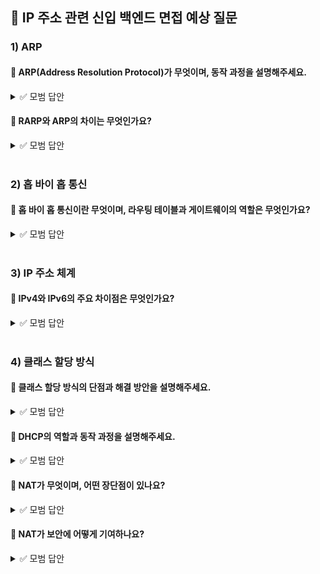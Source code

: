 ## 💬 IP 주소 관련 신입 백엔드 면접 예상 질문

### 1) ARP
#### 💬 ARP(Address Resolution Protocol)가 무엇이며, 동작 과정을 설명해주세요.
<details> <summary>✅ 모범 답안</summary>
ARP는 IP 주소를 MAC 주소로 변환하는 프로토콜입니다.

동작 과정: 

1. 장치 A가 같은 네트워크에 ARP 요청을 브로드캐스트로 전송 (목적지 IP의 MAC 주소 요청).
2. 목적지 장치 B가 자신의 MAC 주소를 유니캐스트로 응답.
3. 장치 A는 ARP 캐시에 MAC 주소를 저장하여 이후 통신에 활용.

</details>

#### 💬 RARP와 ARP의 차이는 무엇인가요?
<details> <summary>✅ 모범 답안</summary>

* ARP: IP 주소 → MAC 주소 변환 (주로 사용).
* RARP: MAC 주소 → IP 주소 변환 (과거 사용, 현재는 DHCP로 대체).

</details>

<br>

### 2) 홉 바이 홉 통신
#### 💬 홉 바이 홉 통신이란 무엇이며, 라우팅 테이블과 게이트웨이의 역할은 무엇인가요?
<details> <summary>✅ 모범 답안</summary>
홉 바이 홉: 패킷이 라우터를 거치며 최종 목적지까지 이동하는 과정.

라우팅 테이블: 목적지 IP와 다음 경로(넥스트 홉)를 기록한 테이블.

게이트웨이: 서로 다른 네트워크를 연결하는 장치 (예: 라우터).

</details>

<br>

### 3) IP 주소 체계
#### 💬 IPv4와 IPv6의 주요 차이점은 무엇인가요?
<details> <summary>✅ 모범 답안</summary>

| 구분    | IPv4           | IPv6                           |
|-------|----------------|--------------------------------|
| 주소 길이 | 32비트 (약 43억 개) | 128비트 (거의 무한대)                 |
| 표기법   | 192.168.0.1    | 2001:0db8:85a3::8a2e:0370:7334 |
| 보안    | 옵션 (별도 설정 필요)  | IPSec 기본 지원                    |
| 할당 방식 | 클래스 기반 → 비효율적  | 유연한 서브네팅 (CIDR)                |

</details>

<br>

### 4) 클래스 할당 방식
#### 💬 클래스 할당 방식의 단점과 해결 방안을 설명해주세요.
<details> <summary>✅ 모범 답안</summary>
단점: 고정된 클래스(A, B, C)로 인해 주소 낭비 심함 (예: 클래스 B는 65,534개 호스트 필요 시만 사용).

해결 방안:

* DHCP: 동적 IP 할당으로 효율성 ↑. 
* NAT: 사설 IP와 공인 IP 매핑으로 주소 절약. 
* IPv6: 128비트 주소 체계로 주소 고갈 문제 해결.

</details>

#### 💬 DHCP의 역할과 동작 과정을 설명해주세요.
<details> <summary>✅ 모범 답안</summary>
역할: IP 주소, 서브넷 마스크, 게이트웨이 등을 자동으로 할당.

동작 과정 (DORA):

Discover: 클라이언트가 브로드캐스트로 DHCP 서버 탐색.

Offer: 서버가 사용 가능한 IP 제안.

Request: 클라이언트가 IP 할당 요청.

Acknowledge: 서버가 IP 할당 확인.
예시: 가정용 Wi-Fi 장치가 DHCP로 IP를 자동 할당받음.

</details>

#### 💬 NAT가 무엇이며, 어떤 장단점이 있나요?
<details> <summary>✅ 모범 답안</summary>
정의: 사설 IP를 공인 IP로 변환하는 기술 (예: 인터넷 공유기).

장점:

공인 IP 절약.

내부 네트워크 보안 강화 (외부에서 사설 IP 직접 접근 불가).

단점:

다수 동시 접속 시 성능 저하.

포트 포워딩 필요 시 복잡성 증가.
예시: 회사 내부망(사설 IP) → NAT 장치 → 외부 인터넷(공인 IP).

</details>

#### 💬 NAT가 보안에 어떻게 기여하나요?
<details> <summary>✅ 모범 답안</summary>
내부 네트워크의 사설 IP를 외부에 노출하지 않아, 외부 공격으로부터 보호.

예시: 해커가 공인 IP를 공격해도 NAT 장치 뒤의 실제 사설 IP는 직접 타격받지 않음.

</details>